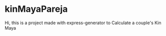 # kinMayaPareja

Hi, this is a project made with express-generator to Calculate a couple's Kin Maya
